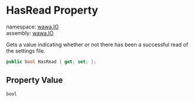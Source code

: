 # HasRead Property

namespace: [wawa\.IO](../../wawa.IO.md)<br />
assembly: [wawa\.IO](../../../wawa.IO.md)

Gets a value indicating whether or not there has been a successful read of the settings file\.

```csharp
public bool HasRead { get; set; };
```

## Property Value

`bool`

